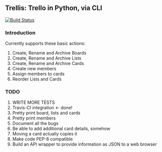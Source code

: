 ## Trellis: Trello in Python, via CLI
[![Build Status](https://travis-ci.org/mund/Trellis.svg?branch=master)](https://travis-ci.org/mund/Trellis)
### Introduction
Currently supports these basic actions:

1. Create, Rename and Archive Boards
2. Create, Rename and Archive Lists
3. Create, Rename and Archive Cards
4. Create new members
5. Assign members to cards
6. Reorder Lists and Cards

### TODO
1. WRITE MORE TESTS
2. Travis-CI integration <- done!
3. Pretty print board, lists and cards
4. Pretty print members
5. Document all the bugs
6. Be able to add additional card details, somehow
7. Moving a card actually copies it
6. Make code PEP-8 compatible
7. Build an API wrapper to provide information as JSON to a web browser

